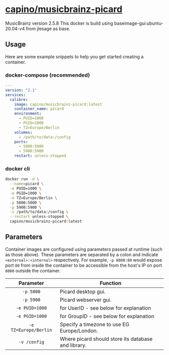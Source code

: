 # [capino/musicbrainz-picard](https://github.com/Gerben-W/musicbrainz-picard)

MusicBrainz version 2.5.8
This docker is build using baseimage-gui:ubuntu-20.04-v4 from jlesage as base.

## Usage

Here are some example snippets to help you get started creating a container.

### docker-compose (recommended)

```yaml
---
version: "2.1"
services:
  calibre:
    image: capino/musicbrainz-picard:latest
    container_name: picard
    environment:
      - PUID=1000
      - PGID=1000
      - TZ=Europe/Berlin
    volumes:
      - /path/to/data:/config
    ports:
      - 5800:5800
      - 5900:5900
    restart: unless-stopped
```

### docker cli

```bash
docker run -d \
  --name=picard \
  -e PUID=1000 \
  -e PGID=1000 \
  -e TZ=Europe/Berlin \
  -p 5800:5800 \
  -p 5900:5900 \
  -v /path/to/data:/config \
  --restart unless-stopped \
  capino/musicbrainz-picard:latest
```

## Parameters

Container images are configured using parameters passed at runtime (such as those above). These parameters are separated by a colon and indicate `<external>:<internal>` respectively. For example, `-p 8080:80` would expose port `80` from inside the container to be accessible from the host's IP on port `8080` outside the container.

| Parameter | Function |
| :----: | --- |
| `-p 5800` | Picard desktop gui. |
| `-p 5900` | Picard webserver gui. |
| `-e PUID=1000` | for UserID - see below for explanation |
| `-e PGID=1000` | for GroupID - see below for explanation |
| `-e TZ=Europe/Berlin` | Specify a timezone to use EG Europe/London. |
| `-v /config` | Where picard should store its database and library. |